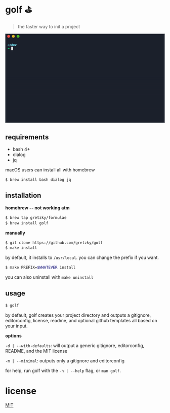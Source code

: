 # golf ⛳️

> the faster way to init a project

![demo](./demo.gif)

## requirements

- bash 4+
- dialog
- jq

macOS users can install all with homebrew

```bash
$ brew install bash dialog jq
```

## installation

**homebrew -- not working atm**

```bash
$ brew tap gretzky/formulae
$ brew install golf
```

**manually**

```bash
$ git clone https://github.com/gretzky/golf
$ make install
```

by default, it installs to `/usr/local`. you can change the prefix if you want.

```bash
$ make PREFIX=$WHATEVER install
```

you can also uninstall with `make uninstall`

## usage

```bash
$ golf
```

by default, golf creates your project directory and outputs a gitignore, editorconfig, license, readme, and optional github templates all based on your input.

**options**

`-d | --with-defaults`: will output a generic gitignore, editorconfig, README, and the MIT license

`-m | --minimal`: outputs only a gitignore and editorconfig

for help, run golf with the `-h | --help` flag, or `man golf`.

# license

[MIT](./LICENSE)
